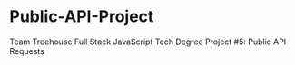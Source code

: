 # Public-API-Project
Team Treehouse Full Stack JavaScript Tech Degree Project #5: Public API Requests
